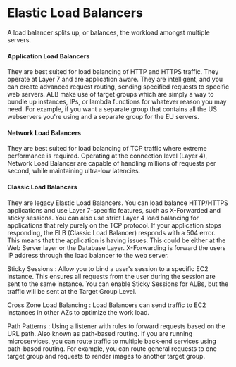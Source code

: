 # Elastic Load Balancers
A load balancer splits up, or balances, the workload amongst multiple servers. 

#### Application Load Balancers
They are best suited for load balancing of HTTP and HTTPS traffic. They operate at Layer 7 and are application aware. They are intelligent, and you can create advanced request routing, sending specified requests to specific web servers. ALB make use of target groups which are simply a way to bundle up instances, IPs, or lambda functions for whatever reason you may need. For example, if you want a separate group that contains all the US webservers you're using and a separate group for the EU servers.

#### Network Load Balancers
They are best suited for load balancing of TCP traffic where extreme performance is required. Operating at the connection level (Layer 4), Network Load Balancer are capable of handling millions of requests per second, while maintaining ultra-low latencies. 

#### Classic Load Balancers
They are legacy Elastic Load Balancers. You can load balance HTTP/HTTPS applications and use Layer 7-specific features, such as X-Forwarded and sticky sessions. You can also use strict Layer 4 load balancing for applications that rely purely on the TCP protocol. If your application stops responding, the ELB (Classic Load Balancer) responds with a 504 error. This means that the application is having issues. This could be either at the Web Server layer or the Database Layer. X-Forwarding is forward the users IP address through the load balancer to the web server.



Sticky Sessions
: Allow you to bind a user's session to a specific EC2 instance. This ensures all requests from the user during the session are sent to the same instance. You can enable Sticky Sessions for ALBs, but the traffic will be sent at the Target Group Level.


Cross Zone Load Balancing
: Load Balancers can send traffic to EC2 instances in other AZs to optimize the work load.

Path Patterns
: Using a listener with rules to forward requests based on the URL path. Also known as path-based routing. If you are running microservices, you can route traffic to multiple back-end services using path-based routing. For example, you can route general requests to one target group and requests to render images to another target group.

